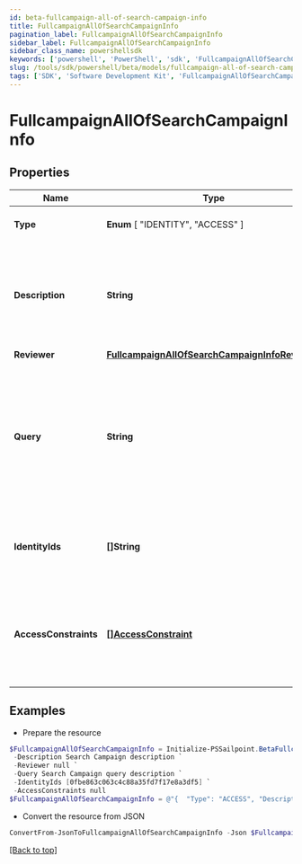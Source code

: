 ```yaml
---
id: beta-fullcampaign-all-of-search-campaign-info
title: FullcampaignAllOfSearchCampaignInfo
pagination_label: FullcampaignAllOfSearchCampaignInfo
sidebar_label: FullcampaignAllOfSearchCampaignInfo
sidebar_class_name: powershellsdk
keywords: ['powershell', 'PowerShell', 'sdk', 'FullcampaignAllOfSearchCampaignInfo', 'BetaFullcampaignAllOfSearchCampaignInfo'] 
slug: /tools/sdk/powershell/beta/models/fullcampaign-all-of-search-campaign-info
tags: ['SDK', 'Software Development Kit', 'FullcampaignAllOfSearchCampaignInfo', 'BetaFullcampaignAllOfSearchCampaignInfo']
---
```



# FullcampaignAllOfSearchCampaignInfo

## Properties

Name | Type | Description | Notes
------------ | ------------- | ------------- | -------------
**Type** |  **Enum** [  "IDENTITY",    "ACCESS" ] | The type of search campaign represented. | [required]
**Description** | **String** | Describes this search campaign. Intended for storing the query used, and possibly the number of identities selected/available. | [optional] 
**Reviewer** | [**FullcampaignAllOfSearchCampaignInfoReviewer**](fullcampaign-all-of-search-campaign-info-reviewer) |  | [optional] 
**Query** | **String** | The scope for the campaign. The campaign will cover identities returned by the query and identities that have access items returned by the query. One of `query` or `identityIds` must be set. | [optional] 
**IdentityIds** | **[]String** | A direct list of identities to include in this campaign. One of `identityIds` or `query` must be set. | [optional] 
**AccessConstraints** | [**[]AccessConstraint**](access-constraint) | Further reduces the scope of the campaign by excluding identities (from `query` or `identityIds`) that do not have this access. | [optional] 

## Examples

- Prepare the resource
```powershell
$FullcampaignAllOfSearchCampaignInfo = Initialize-PSSailpoint.BetaFullcampaignAllOfSearchCampaignInfo  -Type ACCESS `
 -Description Search Campaign description `
 -Reviewer null `
 -Query Search Campaign query description `
 -IdentityIds [0fbe863c063c4c88a35fd7f17e8a3df5] `
 -AccessConstraints null
$FullcampaignAllOfSearchCampaignInfo = @"{  "Type": "ACCESS", "Description": "Search Campaign description", "Reviewer": null, "Query": "Search Campaign query description", "IdentityIds": ["0fbe863c063c4c88a35fd7f17e8a3df5"], "AccessConstraints": null }"@
```

- Convert the resource from JSON
```powershell
ConvertFrom-JsonToFullcampaignAllOfSearchCampaignInfo -Json $FullcampaignAllOfSearchCampaignInfo
```


[[Back to top]](#) 

